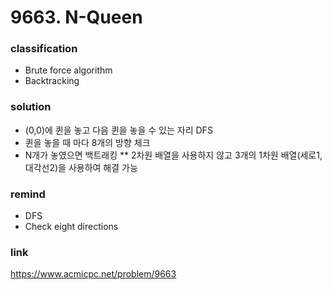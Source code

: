 # 9663. N-Queen

### classification
* Brute force algorithm
* Backtracking

### solution
* (0,0)에 퀸을 놓고 다음 퀸을 놓을 수 있는 자리 DFS
* 퀸을 놓을 때 마다  8개의 방향 체크
* N개가 놓였으면 백트래킹
** 2차원 배열을 사용하지 않고 3개의 1차원 배열(세로1, 대각선2)을 사용하여 해결 가능

### remind
* DFS
* Check eight directions

### link
https://www.acmicpc.net/problem/9663